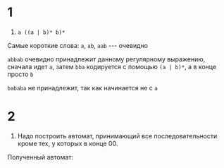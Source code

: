 # 1

1. `a ((a | b)* b)*`

Самые короткие слова: `a`, `ab`, `aab` --- очевидно

`abbab` очевидно принадлежит данному регулярному выражению, сначала идет `a`, затем `bba` кодируется с помощью `(a | b)*`, а в конце просто `b`

`bababa` не принадлежит, так как начинается не с `a`

# 2

1. Надо построить автомат, принимающий все последовательности кроме тех, у которых в конце 00.

Полученный автомат:


